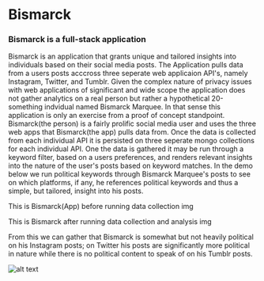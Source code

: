 # Bismarck
### Bismarck is a full-stack application

Bismarck is an application that grants unique and tailored insights into individuals based on their social media posts.
The Application pulls data from a users posts acccross three seperate web applicaion API's, namely Instagram, Twitter, and Tumblr.
Given the complex nature of privacy issues with web applications of significant and wide scope the application does not gather analytics on a real person but rather a hypothetical 20-something indvidual named Bismarck Marquee. In that sense this application is only an exercise from a proof of concept standpoint. Bismarck(the person) is a fairly prolific social media user and uses the three web apps that Bismarck(the app) pulls data from.
Once the data is collected from each individual API it is persisted on three seperate mongo collections for each individual API. 
One the data is gathered it may be run through a keyword filter, based on a users preferences, and renders relevant insights into the nature of the user's posts based on keyword matches. In the demo below we run political keywords through Bismarck Marquee's posts to see on which platforms, if any, he references political keywords and thus a simple, but tailored, insight into his posts.

This is Bismarck(App) before running data collection
img

This is Bismarck after running data collection and analysis
img

From this we can gather that Bismarck is somewhat but not heavily political on his Instagram posts; on Twitter his posts are significantly more political in nature while there is no political content to speak of on his Tumblr posts.















![alt text](https://scotch-res.cloudinary.com/image/upload/w_1050,q_auto:good,f_auto/v1540545426/tzs50mjrlopv85r3qjpq.jpg "MERN Stack Technologies Used")
